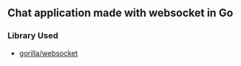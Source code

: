 ## Chat application made with websocket in Go

### Library Used
* [gorilla/websocket](https://github.com/gorilla/websocket)

